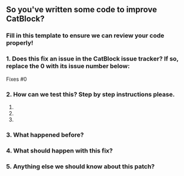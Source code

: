 ## So you've written some code to improve CatBlock?
### Fill in this template to ensure we can review your code properly!

### 1. Does this fix an issue in the CatBlock issue tracker? If so, replace the 0 with its issue number below:
Fixes #0


### 2. How can we test this? Step by step instructions please.

1. 
2. 
3. 

### 3. What happened before?


### 4. What should happen with this fix?


### 5. Anything else we should know about this patch?

